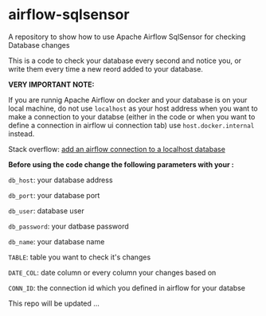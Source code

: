 # airflow-sqlsensor
A repository to show how to use Apache Airflow SqlSensor for checking Database changes

This is a code to check your database every second and notice you, or write them every time a new reord added to your database.

**VERY IMPORTANT NOTE:** 

If you are runnig Apache Airflow on docker and your database is on your local machine, do not use `localhost` as your host address when you want to make a connection to your databse (either in the code or when you want to define a connection in airflow ui connection tab) use `host.docker.internal` instead. 

Stack overflow: [add an airflow connection to a localhost database](https://stackoverflow.com/questions/68308437/add-an-airflow-connection-to-a-localhost-database-postgres-running-on-docker)

**Before using the code change the following parameters with your :**

`db_host`: your database address

`db_port`: your database port

`db_user`: database user

`db_password`: your datbase password

`db_name`: your database name

`TABLE`: table you want to check it's changes

`DATE_COL`: date column or every column your changes based on

`CONN_ID`: the connection id which you defined in airflow for your databse

This repo will be updated ...
